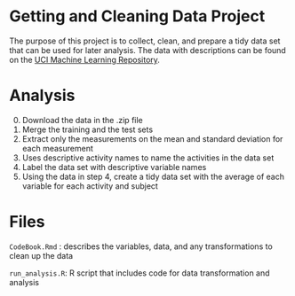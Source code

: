 # Getting and Cleaning Data Project 
The purpose of this project is to collect, clean, and prepare a tidy data set that can be used for later analysis. The data with descriptions can be found on the <a href="http://archive.ics.uci.edu/ml/datasets/Human+Activity+Recognition+Using+Smartphones" target="_blank">UCI Machine Learning Repository</a>.

# Analysis

0) Download the data in the .zip file 
1) Merge the training and the test sets
2) Extract only the measurements on the mean and standard deviation for each measurement
3) Uses descriptive activity names to name the activities in the data set
4) Label the data set with descriptive variable names 
5) Using the data in step 4, create a tidy data set with the average of each variable for each activity and subject 

    
# Files 
`CodeBook.Rmd` : describes the variables, data, and any transformations to clean up the data 

`run_analysis.R`: R script that includes code for data transformation and analysis 

